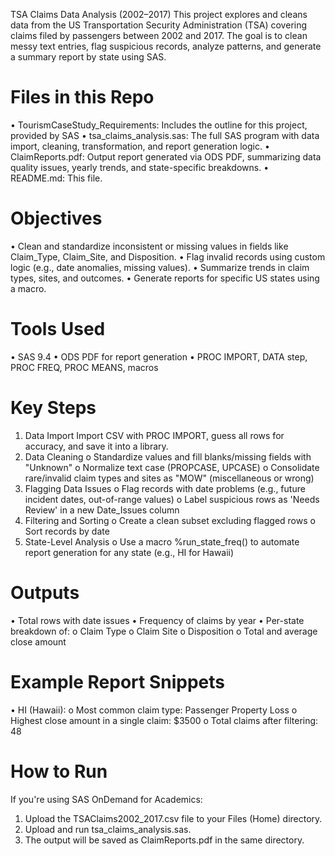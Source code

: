 TSA Claims Data Analysis (2002–2017)
This project explores and cleans data from the US Transportation Security Administration (TSA) covering claims filed by passengers between 2002 and 2017. The goal is to clean messy text entries, flag suspicious records, analyze patterns, and generate a summary report by state using SAS.

# Files in this Repo
•	TourismCaseStudy_Requirements: Includes the outline for this project, provided by SAS
•	tsa_claims_analysis.sas: The full SAS program with data import, cleaning, transformation, and report generation logic.
•	ClaimReports.pdf: Output report generated via ODS PDF, summarizing data quality issues, yearly trends, and state-specific breakdowns.
•	README.md: This file.

# Objectives
•	Clean and standardize inconsistent or missing values in fields like Claim_Type, Claim_Site, and Disposition.
•	Flag invalid records using custom logic (e.g., date anomalies, missing values).
•	Summarize trends in claim types, sites, and outcomes.
•	Generate reports for specific US states using a macro.

# Tools Used
•	SAS 9.4
•	ODS PDF for report generation
•	PROC IMPORT, DATA step, PROC FREQ, PROC MEANS, macros

# Key Steps
1.	Data Import
Import CSV with PROC IMPORT, guess all rows for accuracy, and save it into a library.
2.	Data Cleaning
o	Standardize values and fill blanks/missing fields with "Unknown"
o	Normalize text case (PROPCASE, UPCASE)
o	Consolidate rare/invalid claim types and sites as "MOW" (miscellaneous or wrong)
3.	Flagging Data Issues
o	Flag records with date problems (e.g., future incident dates, out-of-range values)
o	Label suspicious rows as 'Needs Review' in a new Date_Issues column
4.	Filtering and Sorting
o	Create a clean subset excluding flagged rows
o	Sort records by date
5.	State-Level Analysis
o	Use a macro %run_state_freq() to automate report generation for any state (e.g., HI for Hawaii)

# Outputs
•	Total rows with date issues
•	Frequency of claims by year
•	Per-state breakdown of:
o	Claim Type
o	Claim Site
o	Disposition
o	Total and average close amount

# Example Report Snippets
•	HI (Hawaii):
o	Most common claim type: Passenger Property Loss
o	Highest close amount in a single claim: $3500
o	Total claims after filtering: 48

# How to Run
If you're using SAS OnDemand for Academics:
1.	Upload the TSAClaims2002_2017.csv file to your Files (Home) directory.
2.	Upload and run tsa_claims_analysis.sas.
3.	The output will be saved as ClaimReports.pdf in the same directory.
